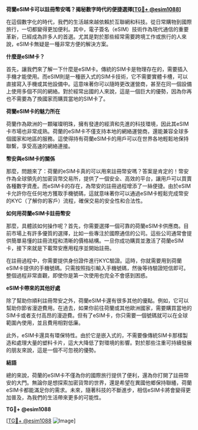 **荷蘭eSIM卡可以註冊幣安嗎？揭秘數字時代的便捷選擇[[TG💪+ @esim1088](https://t.me/s/esim1088)]**

在這個數字化的時代，我們的生活越來越依賴於互聯網和科技。從日常購物到國際旅行，一切都變得更加便利。其中，電子簽名（eSIM）技術作為現代通信的重要革新，已經成為許多人的首選。尤其是對於那些經常需要跨境工作或旅行的人來說，eSIM卡無疑是一種非常方便的解決方案。

**什麼是eSIM卡？**

首先，讓我們來了解一下什麼是eSIM卡。傳統的SIM卡是物理存在的，需要插入手機才能使用。而eSIM則是一種嵌入式的SIM卡技術，它不需要實體卡槽，可以直接寫入手機或其他設備中。這意味著你可以隨時更改運營商，甚至在同一個設備上使用多個不同的網絡。對於經常出國的人來說，這是一個巨大的優勢，因為你再也不需要為了換國家而購買當地的SIM卡了。

**荷蘭eSIM卡的魅力所在**

荷蘭作為歐洲的一顆璀璨明珠，擁有發達的經濟和先進的科技環境，因此其eSIM卡市場也非常成熟。荷蘭的eSIM卡不僅支持本地的網絡運營商，還能兼容全球多個國家和地區的服務。這使得持有荷蘭eSIM卡的用戶可以在世界各地輕鬆地保持聯繫，享受高速的網絡連接。

**幣安與eSIM卡的關係**

那麼，問題來了：荷蘭的eSIM卡真的可以用來註冊幣安嗎？答案是肯定的！幣安作為全球領先的加密貨幣交易所，提供了一個安全、高效的平台，讓用戶可以買賣各種數字資產。而eSIM卡的存在，為幣安的註冊過程增添了一絲便捷。由於eSIM卡允許你在任何地方獲取手機號碼，這就意味著你可以通過eSIM卡輕鬆完成幣安的KYC（了解你的客戶）流程，確保交易的安全性和合法性。

**如何用荷蘭eSIM卡註冊幣安**

那麼，具體該如何操作呢？首先，你需要選擇一個可靠的荷蘭eSIM卡供應商。目前市場上有許多優質的選擇，比如一些專注於國際通信的公司。這些公司通常會提供簡單易懂的註冊流程和清晰的價格結構。一旦你成功購買並激活了荷蘭eSIM卡，接下來就是下載幣安應用程序並開始註冊。

在註冊過程中，你需要提供身份證件進行KYC驗證。這時，你就需要用到荷蘭eSIM卡提供的手機號碼。只需按照指引輸入手機號碼，然後等待驗證短信即可。整個過程非常直觀，即使你是第一次使用也完全不會感到困惑。

**eSIM卡帶來的其他好處**

除了幫助你順利註冊幣安之外，荷蘭eSIM卡還有很多其他的優點。例如，它可以幫助你節省漫遊費用。在過去，如果你前往荷蘭或其他歐洲國家，需要購買當地的SIM卡或者支付高昂的漫遊費。但有了eSIM卡，你只需要一個號碼就可以在全球範圍內使用，並且費用相對低廉。

此外，eSIM卡還具有環保特性。由於它是嵌入式的，不需要像傳統SIM卡那樣製造和處理大量的塑料卡片，這大大降低了對環境的影響。對於那些注重可持續發展的朋友來說，這是一個不可忽視的優勢。

**結語**

總的來說，荷蘭的eSIM卡不僅為你的國際旅行提供了便利，還為你打開了註冊幣安的大門。無論你是想探索加密貨幣的世界，還是希望在異國他鄉保持聯繙，荷蘭eSIM卡都能滿足你的需求。未來，隨著科技的不斷進步，相信eSIM卡將會變得更加普及，為我們的生活帶來更多的可能性。

**TG💪+ @esim1088** 

[[TG💪+ @esim1088](https://t.me/s/esim1088) ![Image](https://i.postimg.cc/4NQfJmqS/Snipaste-2025-05-13-00-14-12.png)]